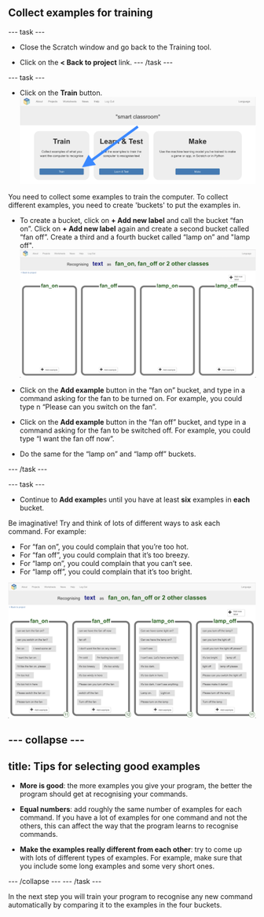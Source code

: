 ## Collect examples for training

\--- task \---
+ Close the Scratch window and go back to the Training tool.

+ Click on the **< Back to project** link. \--- /task \---

\--- task \---
+ Click on the **Train** button. ![Project main menu](images/project-train-annotated.png)

You need to collect some examples to train the computer. To collect different examples, you need to create 'buckets' to put the examples in.

+ To create a bucket, click on **+ Add new label** and call the bucket “fan on”. Click on **+ Add new label** again and create a second bucket called “fan off”. Create a third and a fourth bucket called “lamp on” and "lamp off". ![4 empty classes named fan_on, fan_off, lamp_on and lamp_off](images/empty-buckets.png)

+ Click on the **Add example** button in the “fan on” bucket, and type in a command asking for the fan to be turned on. For example, you could type n “Please can you switch on the fan”.

+ Click on the **Add example** button in the “fan off” bucket, and type in a command asking for the fan to be switched off. For example, you could type “I want the fan off now”.

+ Do the same for the “lamp on” and “lamp off” buckets.

\--- /task \---

\--- task \---
+ Continue to **Add example**s until you have at least **six** examples in **each** bucket.

Be imaginative! Try and think of lots of different ways to ask each command. For example:

+ For “fan on”, you could complain that you’re too hot.
+ For “fan off”, you could complain that it’s too breezy.
+ For “lamp on”, you could complain that you can’t see.
+ For “lamp off”, you could complain that it’s too bright.

![4 empty classes named fan_on, fan_off, lamp_on and lamp_off](images/full-buckets.png)

\--- collapse \---
---
title: Tips for selecting good examples
---
+ **More is good**: the more examples you give your program, the better the program should get at recognising your commands.

+ **Equal numbers**: add roughly the same number of examples for each command. If you have a lot of examples for one command and not the others, this can affect the way that the program learns to recognise commands.

+ **Make the examples really different from each other**: try to come up with lots of different types of examples. For example, make sure that you include some long examples and some very short ones.

\--- /collapse \--- \--- /task \---

In the next step you will train your program to recognise any new command automatically by comparing it to the examples in the four buckets.
